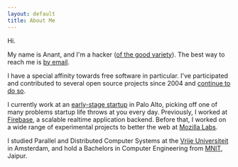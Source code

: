 ```yaml
---
layout: default
title: About Me
---
```

Hi.

My name is Anant, and I'm a hacker ([of the good variety](http://en.wikipedia.org/wiki/Hacker_%28programmer_subculture%29)).
The best way to reach me is [by email](mailto:anant@kix.in).

I have a special affinity towards free software in particular. I've participated and contributed to several open source
projects since 2004 and [continue to](http://github.com/anantn) [do so](http://www.ohloh.net/accounts/anant).

I currently work at an [early-stage startup](http://onjack.com) in Palo Alto, picking off one of many problems startup
life throws at you every day. Previously, I worked at [Firebase](http://www.firebase.com/), a scalable realtime
application backend. Before that, I worked on a wide range of experimental projects to better the web at
[Mozilla Labs](http://mozillalabs.com/).

I studied Parallel and Distributed Computer Systems at the
[Vrije Universiteit](http://www.vu.nl/en/programmes/international-masters/programmes/n-q/parallel-and-distributed-computer-systems-msc/index.asp)
in Amsterdam, and hold a Bachelors in Computer Engineering from [MNIT](http://www.mnit.ac.in/), Jaipur.
